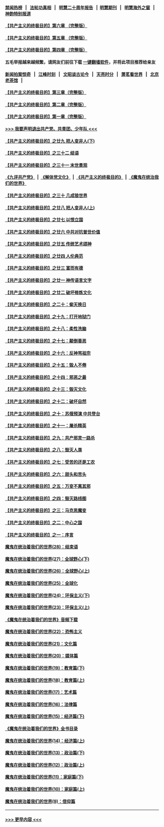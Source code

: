#### [禁闻热榜](热点新闻.md?=0)  &nbsp;&nbsp;|&nbsp;&nbsp; [法轮功真相](https://github.com/gfw-breaker/truth/blob/master/README.md?=0) &nbsp;&nbsp;|&nbsp;&nbsp; [明慧二十周年报告](https://github.com/gfw-breaker/mh-reports/blob/master/README.md?=0) &nbsp;&nbsp;|&nbsp;&nbsp;[明慧期刊](https://github.com/gfw-breaker/mh-qikan) &nbsp;&nbsp;|&nbsp;&nbsp; [明慧海外之窗](https://github.com/gfw-breaker/mh-news/blob/master/README.md?=0) &nbsp;&nbsp;|&nbsp;&nbsp; [神韵特别报道](https://github.com/gfw-breaker/mh-news/blob/master/shenyun.md?=0)
#### [【共产主义的终极目的】第六章 （完整版）](../pages/nsc422/n11428913.md?t=03150202) 
#### [【共产主义的终极目的】第五章 （完整版）](../pages/nsc422/n11428912.md?t=03150202) 
#### [【共产主义的终极目的】第四章 （完整版）](../pages/nsc422/n11428907.md?t=03150202) 
#### 五毛举报越来越频繁，请网友们前往下载 [一键翻墙软件](https://github.com/gfw-breaker/ssr-accounts)，并将此项目推荐给亲友
#### [新闻拍案惊奇](https://github.com/gfw-breaker/banned-news/blob/master/pages/link4.md) &nbsp;&nbsp;|&nbsp;&nbsp; [江峰时刻](https://github.com/gfw-breaker/banned-news/blob/master/pages/link4.md) &nbsp;&nbsp;|&nbsp;&nbsp; [文昭谈古论今](https://github.com/gfw-breaker/banned-news/blob/master/pages/link4.md) &nbsp;&nbsp;|&nbsp;&nbsp; [天亮时分](https://github.com/gfw-breaker/banned-news/blob/master/pages/link4.md) &nbsp;&nbsp;|&nbsp;&nbsp; [萧茗看世界](https://github.com/gfw-breaker/banned-news/blob/master/pages/link4.md) &nbsp;&nbsp;|&nbsp;&nbsp; [北京老茶馆](https://github.com/gfw-breaker/banned-news/blob/master/pages/link4.md) &nbsp;&nbsp;|&nbsp;&nbsp; 
#### [【共产主义的终极目的】第三章（完整版）](../pages/nsc422/n11428848.md?t=03150202) 
#### [【共产主义的终极目的】第二章（完整版）](../pages/nsc422/n11428831.md?t=03150202) 
#### [【共产主义的终极目的】第一章（完整版）](../pages/nsc422/n11417651.md?t=03150202) 
#### [>>> 我要声明退出共产党、共青团、少年队 <<<](https://github.com/begood0513/goodnews/blob/master/quit/letter.md) 
#### [【共产主义的终极目的】之廿九 把人变非人(下)](../pages/nsc422/n11344140.md?t=03150202) 
#### [【共产主义的终极目的】之三十二 结语](../pages/nsc422/n11360535.md?t=03150202) 
#### [【共产主义的终极目的】之三十一 末世景观](../pages/nsc422/n11351129.md?t=03150202) 
#### [《九评共产党》](https://github.com/begood0513/9ping.md/blob/master/README.md) &nbsp;|&nbsp; [《解体党文化》](../../../../jtdwh.md/blob/master/README.md)  &nbsp;|&nbsp; [《共产主义的终极目的》](../../../../gczydzjmd.md/blob/master/README.md) &nbsp;|&nbsp; [《魔鬼在统治我们的世界》](../../../../mgztzwmdsj.md/blob/master/README.md) 
#### [【共产主义的终极目的】之三十 几成狼世界](../pages/nsc422/n11348280.md?t=03150202) 
#### [【共产主义的终极目的】之廿八 把人变非人(上)](../pages/nsc422/n11340492.md?t=03150202) 
#### [【共产主义的终极目的】之廿七 以恨立国](../pages/nsc422/n11336944.md?t=03150202) 
#### [【共产主义的终极目的】之廿六 中共对抗普世价值](../pages/nsc422/n11324785.md?t=03150202) 
#### [【共产主义的终极目的】之廿五 传统艺术颂神](../pages/nsc422/n11296396.md?t=03150202) 
#### [【共产主义的终极目的】之廿四 人伦典范](../pages/nsc422/n11296397.md?t=03150202) 
#### [【共产主义的终极目的】之廿三 富而有德](../pages/nsc422/n11283598.md?t=03150202) 
#### [【共产主义的终极目的】之廿一 神传语言文字](../pages/nsc422/n11263265.md?t=03150202) 
#### [【共产主义的终极目的】之廿二 破坏修炼文化](../pages/nsc422/n11245728.md?t=03150202) 
#### [【共产主义的终极目的】之二十：偷天换日](../pages/nsc422/n11238846.md?t=03150202) 
#### [【共产主义的终极目的】之十九：打开地狱门](../pages/nsc422/n11206376.md?t=03150202) 
#### [【共产主义的终极目的】之十八：柔性洗脑](../pages/nsc422/n11199994.md?t=03150202) 
#### [【共产主义的终极目的】之十七：颠倒善恶](../pages/nsc422/n11179782.md?t=03150202) 
#### [【共产主义的终极目的】之十六：反神骂祖宗](../pages/nsc422/n11166798.md?t=03150202) 
#### [【共产主义的终极目的】之十五：毁人不倦](../pages/nsc422/n11166792.md?t=03150202) 
#### [【共产主义的终极目的】之十四：邪恶之最](../pages/nsc422/n11150249.md?t=03150202) 
#### [【共产主义的终极目的】之十三：毁灭文化](../pages/nsc422/n11135227.md?t=03150202) 
#### [【共产主义的终极目的】之十二：破坏自然](../pages/nsc422/n11135214.md?t=03150202) 
#### [【共产主义的终极目的】之十：苏俄预演 中共登台](../pages/nsc422/n11118424.md?t=03150202) 
#### [【共产主义的终极目的】之十一：屠杀精英](../pages/nsc422/n11118442.md?t=03150202) 
#### [【共产主义的终极目的】之九：共产邪灵一路杀](../pages/nsc422/n11114139.md?t=03150202) 
#### [【共产主义的终极目的】之八：毁灭人类](../pages/nsc422/n11108503.md?t=03150202) 
#### [【共产主义的终极目的】之七：受苦的还是工农](../pages/nsc422/n11101809.md?t=03150202) 
#### [【共产主义的终极目的】之六：甜头和苦头](../pages/nsc422/n11096971.md?t=03150202) 
#### [【共产主义的终极目的】之五：万变不离其邪](../pages/nsc422/n11091285.md?t=03150202) 
#### [【共产主义的终极目的】之四：毁灭路线图](../pages/nsc422/n11086284.md?t=03150202) 
#### [【共产主义的终极目的】之三：马克思魔变](../pages/nsc422/n11061941.md?t=03150202) 
#### [【共产主义的终极目的】之二：中心之国](../pages/nsc422/n11047728.md?t=03150202) 
#### [【共产主义的终极目的】之一：序言](../pages/nsc422/n11086077.md?t=03150202) 
#### [魔鬼在统治着我们的世界(28)：结束语](../pages/nsc422/n10936246.md?t=03150202) 
#### [魔鬼在统治着我们的世界(27)：全球野心(下)](../pages/nsc422/n10928319.md?t=03150202) 
#### [魔鬼在统治着我们的世界(26)：全球野心(上)](../pages/nsc422/n10900318.md?t=03150202) 
#### [魔鬼在统治着我们的世界(25)：全球化](../pages/nsc422/n10788205.md?t=03150202) 
#### [魔鬼在统治着我们的世界(24)：环保主义(下)](../pages/nsc422/n10695307.md?t=03150202) 
#### [魔鬼在统治着我们的世界(23)：环保主义(上)](../pages/nsc422/n10688613.md?t=03150202) 
#### [《魔鬼在统治着我们的世界》音频下载](../pages/nsc422/n10635553.md?t=03150202) 
#### [魔鬼在统治着我们的世界(22)：恐怖主义](../pages/nsc422/n10614727.md?t=03150202) 
#### [魔鬼在统治着我们的世界(21)：文化篇](../pages/nsc422/n10597706.md?t=03150202) 
#### [魔鬼在统治着我们的世界(20)：媒体篇](../pages/nsc422/n10586579.md?t=03150202) 
#### [魔鬼在统治着我们的世界(19)：教育篇(下)](../pages/nsc422/n10564808.md?t=03150202) 
#### [魔鬼在统治着我们的世界(18)：教育篇(上)](../pages/nsc422/n10526970.md?t=03150202) 
#### [魔鬼在统治着我们的世界(17)：艺术篇](../pages/nsc422/n10499093.md?t=03150202) 
#### [魔鬼在统治着我们的世界(16)：法律篇](../pages/nsc422/n10485969.md?t=03150202) 
#### [魔鬼在统治着我们的世界(15)：经济篇(下)](../pages/nsc422/n10469975.md?t=03150202) 
#### [《魔鬼在统治着我们的世界》全书目录](../pages/nsc422/n10464261.md?t=03150202) 
#### [魔鬼在统治着我们的世界(14)：经济篇(上)](../pages/nsc422/n10457370.md?t=03150202) 
#### [魔鬼在统治着我们的世界(13)：政治篇(下)](../pages/nsc422/n10448270.md?t=03150202) 
#### [魔鬼在统治着我们的世界(12)：政治篇(上)](../pages/nsc422/n10444576.md?t=03150202) 
#### [魔鬼在统治着我们的世界(11)：家庭篇(下)](../pages/nsc422/n10440961.md?t=03150202) 
#### [魔鬼在统治着我们的世界(10)：家庭篇(上)](../pages/nsc422/n10435448.md?t=03150202) 
#### [魔鬼在统治着我们的世界(9)：信仰篇](../pages/nsc422/n10432159.md?t=03150202) 

----
#### [ >>> 更早内容 <<< ](../indexes/nsc422-earlier.md)
